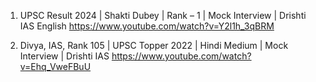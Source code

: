 1. UPSC Result 2024 | Shakti Dubey | Rank – 1 | Mock Interview | Drishti IAS English
https://www.youtube.com/watch?v=Y2l1h_3qBRM

2. Divya, IAS, Rank 105 | UPSC Topper 2022 | Hindi Medium | Mock Interview | Drishti IAS
https://www.youtube.com/watch?v=Ehq_VweFBuU

